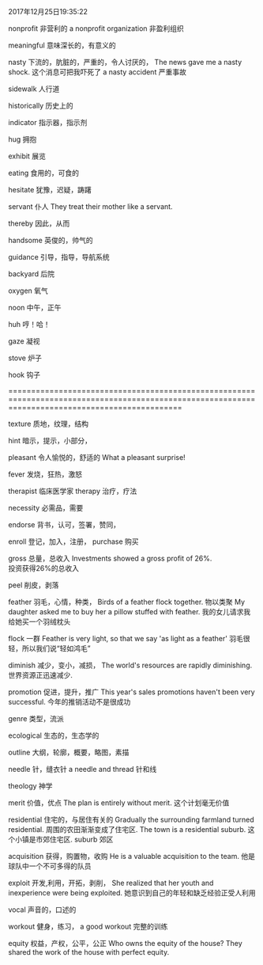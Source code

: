 2017年12月25日19:35:22




nonprofit								非营利的
a nonprofit organization				非盈利组织



meaningful								意味深长的，有意义的

nasty									下流的，肮脏的，严重的，令人讨厌的，
The news gave me a nasty shock.			这个消息可把我吓死了
a nasty accident						严重事故

sidewalk								人行道

historically							历史上的

indicator								指示器，指示剂

hug										拥抱



exhibit									展览


eating									食用的，可食的

hesitate								犹豫，迟疑，踌躇



servant									仆人
They treat their mother like a servant.

thereby									因此，从而

handsome								英俊的，帅气的

guidance								引导，指导，导航系统

backyard								后院

oxygen									氧气

noon 									中午，正午

huh										哼！哈！

gaze									凝视

stove									炉子

hook									钩子

==================================================================================================================================================

texture									质地，纹理，结构

hint									暗示，提示，小部分，


pleasant								令人愉悦的，舒适的
What a pleasant surprise!


fever									发烧，狂热，激怒



therapist								临床医学家
therapy									治疗，疗法

necessity								必需品，需要

endorse									背书，认可，签署，赞同，


enroll									登记，加入，注册，
purchase 								购买

gross									总量，总收入
Investments showed a gross profit of 26%.	
投资获得26%的总收入

peel									削皮，剥落



feather									羽毛，心情，种类，
Birds of a feather flock together.		物以类聚
My daughter asked me to buy her a pillow stuffed with feather.
我的女儿请求我给她买一个羽绒枕头

flock									一群
Feather is very light, so that we say 'as light as a feather'
羽毛很轻，所以我们说“轻如鸿毛”




diminish								减少，变小，减损，
The world's resources are rapidly diminishing.	
世界资源正迅速减少.

	
promotion								促进，提升，推广
This year's sales promotions haven't been very successful.
今年的推销活动不是很成功


genre									类型，流派

ecological								生态的，生态学的

outline									大纲，轮廓，概要，略图，素描

needle									针，缝衣针
a needle and thread						针和线

theology								神学


merit									价值，优点
The plan is entirely without merit.		这个计划毫无价值

residential								住宅的，与居住有关的
Gradually the surrounding farmland turned residential.
周围的农田渐渐变成了住宅区.
The town is a residential suburb.		这个小镇是市郊住宅区.
suburb									郊区


acquisition								获得，购置物，收购
He is a valuable acquisition to the team.
他是球队中一个不可多得的队员

exploit									开发,利用，开拓，剥削，
She realized that her youth and inexperience were being exploited.
她意识到自己的年轻和缺乏经验正受人利用

vocal									声音的，口述的

workout									健身，练习，
a good workout							完整的训练


equity									权益，产权，公平，公正
Who owns the equity of the house?
They shared the work of the house with perfect equity.






























